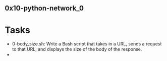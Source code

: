 ## 0x10-python-network_0

# Tasks
- 0-body_size.sh: Write a Bash script that takes in a URL, sends a request to that URL, and displays the size of the body of the response.
- 